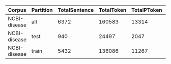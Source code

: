 | Corpus       | Partition   |   TotalSentence |   TotalToken |   TotalPToken |   PercentPToken |   AvgSentenceLength |   AvgNumberPTokenPerSentence |   SentWithPToken |   SentWith2PToken |   PercentDisease |
|--------------|-------------|-----------------|--------------|---------------|-----------------|---------------------|------------------------------|------------------|-------------------|------------------|
| NCBI-disease | all         |            6372 |       160583 |         13314 |       0.0829104 |             25.2013 |                      2.08945 |         0.544413 |          0.404739 |                1 |
| NCBI-disease | test        |             940 |        24497 |          2047 |       0.0835613 |             26.0606 |                      2.17766 |         0.573404 |          0.42234  |                1 |
| NCBI-disease | train       |            5432 |       136086 |         11267 |       0.0827932 |             25.0527 |                      2.07419 |         0.539396 |          0.401694 |                1 |